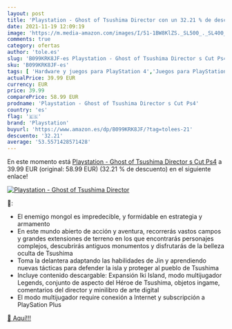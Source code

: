 ```yaml
---
layout: post
title: 'Playstation - Ghost of Tsushima Director con un 32.21 % de descuento'
date: 2021-11-19 12:09:19
image: 'https://m.media-amazon.com/images/I/51-1BW8KlZS._SL500_._SL400_.jpg'
comments: true
category: ofertas
author: 'tole.es'
slug: 'B099KRK8JF-es Playstation - Ghost of Tsushima Director s Cut Ps4'
sku: 'B099KRK8JF-es'
tags: [ 'Hardware y juegos para PlayStation 4','Juegos para PlayStation 4','Videojuegos','playstation','ps4', ]
actualPrice: 39.99 EUR
currency: EUR
price: 39.99
comparePrice: 58.99 EUR
prodname: 'Playstation - Ghost of Tsushima Director s Cut Ps4'
country: 'es'
flag: '🇪🇸'
brand: 'Playstation'
buyurl: 'https://www.amazon.es/dp/B099KRK8JF/?tag=tolees-21'
descuento: '32.21'
average: '53.5571428571428'
---
```


En este momento está [Playstation - Ghost of Tsushima Director s Cut Ps4](https://www.amazon.es/dp/B099KRK8JF/?tag=tolees-21) a 39.99 EUR (original: 58.99 EUR) (32.21 %  de descuento) en el siguiente enlace!

[![Playstation - Ghost of Tsushima Director](https://m.media-amazon.com/images/I/51-1BW8KlZS._SL500_._SL400_.jpg)](https://www.amazon.es/dp/B099KRK8JF/?tag=tolees-21)

🔎:

- El enemigo mongol es impredecible, y formidable en estrategia y armamento
- En este mundo abierto de acción y aventura, recorrerás vastos campos y grandes extensiones de terreno en los que encontrarás personajes complejos, descubrirás antiguos monumentos y disfrutarás de la belleza oculta de Tsushima
- Toma la delantera adaptando las habilidades de Jin y aprendiendo nuevas tácticas para defender la isla y proteger al pueblo de Tsushima
- Incluye contenido descargable: Expansión Iki Island, modo multijugador Legends, conjunto de aspecto del Héroe de Tsushima, objetos ingame, comentarios del director y minilibro de arte digital
- El modo multijugador require conexión a Internet y subscripción a PlaySation Plus

[🛒 Aquí!!!](https://www.amazon.es/dp/B099KRK8JF/?tag=tolees-21)
